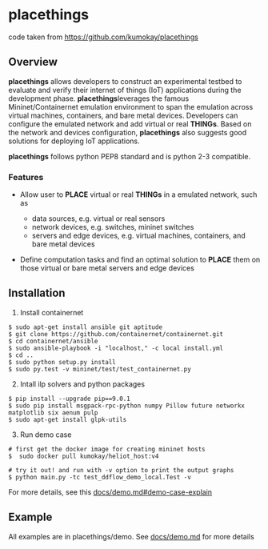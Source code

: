 # placethings

code taken from https://github.com/kumokay/placethings

## Overview
<b>placethings</b> allows developers to construct an experimental testbed to evaluate and verify their internet of things (IoT) applications during the development phase. <b>placethings</b>leverages the famous Mininet/Containernet emulation environment to span the emulation across virtual machines, containers, and bare metal devices. Developers can configure the emulated network and add virtual or real <b>THINGs</b>. Based on the network and devices configuration, <b>placethings</b> also suggests good solutions for deploying IoT applications.

<b>placethings</b> follows python PEP8 standard and is python 2-3 compatible.

### Features

- Allow user to <b>PLACE</b> virtual or real <b>THINGs</b> in a emulated network, such as
  - data sources, e.g. virtual or real sensors
  - network devices, e.g. switches, mininet switches
  - servers and edge devices, e.g. virtual machines, containers, and bare metal devices

- Define computation tasks and find an optimal solution to <b>PLACE</b> them on those virtual or bare metal servers and edge devices

## Installation

1. Install containernet
```
$ sudo apt-get install ansible git aptitude
$ git clone https://github.com/containernet/containernet.git
$ cd containernet/ansible
$ sudo ansible-playbook -i "localhost," -c local install.yml
$ cd ..
$ sudo python setup.py install
$ sudo py.test -v mininet/test/test_containernet.py
```

2. Intall ilp solvers and python packages
```
$ pip install --upgrade pip==9.0.1
$ sudo pip install msgpack-rpc-python numpy Pillow future networkx matplotlib six aenum pulp
$ sudo apt-get install glpk-utils
```

3. Run demo case
```
# first get the docker image for creating mininet hosts
$  sudo docker pull kumokay/heliot_host:v4

# try it out! and run with -v option to print the output graphs
$ python main.py -tc test_ddflow_demo_local.Test -v
```
For more details, see this [docs/demo.md#demo-case-explain](docs/demo.md#demo-case-explain)

## Example

All examples are in placethings/demo. See [docs/demo.md](docs/demo.md) for more details
